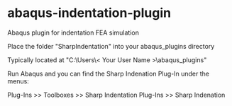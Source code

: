# abaqus-indentation-plugin
Abaqus plugin for indentation FEA simulation

Place the folder "SharpIndentation" into your abaqus_plugins directory

Typically located at "C:\Users\\< Your User Name >\abaqus_plugins\"


Run Abaqus and you can find the Sharp Indenation Plug-In under the menus:

Plug-Ins >> Toolboxes >> Sharp Indentation
Plug-Ins >> Sharp Indenation
